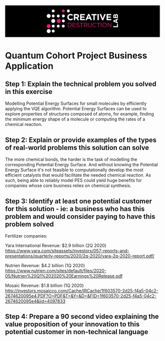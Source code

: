 ![CDL 2020 Cohort Project](../figures/CDL_logo.jpg)
# Quantum Cohort Project Business Application


## Step 1: Explain the technical problem you solved in this exercise

Modelling Potential Energy Surfaces for small molecules by efficiently applying the VQE algorithm. Potential Energy Surfaces can be used to explore properties of structures composed of atoms, for example, finding the minimum energy shape of a molecule or computing the rates of a chemical reaction.

## Step 2: Explain or provide examples of the types of real-world problems this solution can solve

The more chemical bonds, the harder is the task of modelling the corresponding Potential Energy Surface. And without knowing the Potential Energy Surface it's not feasible to computationally develop the most efficient catalysts that would facilitate the needed chemical reaction. As such, being able to reliably model PES could yield huge benefits for companies whose core business relies on chemical synthesis.

## Step 3: Identify at least one potential customer for this solution - ie: a business who has this problem and would consider paying to have this problem solved
 
Fertilizer companies:

 Yara International
Revenue: $2.9 billion (2Q 2020)
https://www.yara.com/siteassets/investors/057-reports-and-presentations/quarterly-reports/2020/2q-2020/yara-2q-2020-report.pdf/

 Nutrien
 Revenue: $4.2 billion (1Q 2020)
 https://www.nutrien.com/sites/default/files/2020-05/Nutrien%20Q1%202020%20Earnings%20Release.pdf
 
 Mosaic
 Revenue: $1.8 billion (1Q 2020)
 http://investors.mosaicco.com/Cache/IRCache/1f603570-2d25-f4a5-04c2-2674620095e4.PDF?O=PDF&T=&Y=&D=&FID=1f603570-2d25-f4a5-04c2-2674620095e4&iid=4097833



## Step 4: Prepare a 90 second video explaining the value proposition of your innovation to this potential customer in non-technical language


